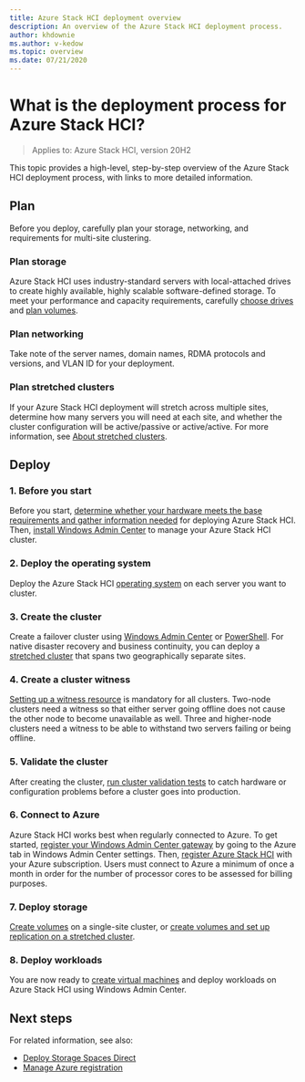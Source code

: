 ```yaml
---
title: Azure Stack HCI deployment overview
description: An overview of the Azure Stack HCI deployment process.
author: khdownie
ms.author: v-kedow
ms.topic: overview
ms.date: 07/21/2020
---
```


# What is the deployment process for Azure Stack HCI?

> Applies to: Azure Stack HCI, version 20H2

This topic provides a high-level, step-by-step overview of the Azure Stack HCI deployment process, with links to more detailed information.

## Plan

Before you deploy, carefully plan your storage, networking, and requirements for multi-site clustering.

### Plan storage

Azure Stack HCI uses industry-standard servers with local-attached drives to create highly available, highly scalable software-defined storage. To meet your performance and capacity requirements, carefully [choose drives](../concepts/choose-drives.md) and [plan volumes](../concepts/plan-volumes.md).

### Plan networking

Take note of the server names, domain names, RDMA protocols and versions, and VLAN ID for your deployment.

### Plan stretched clusters

If your Azure Stack HCI deployment will stretch across multiple sites, determine how many servers you will need at each site, and whether the cluster configuration will be active/passive or active/active. For more information, see [About stretched clusters](../concepts/stretched-clusters.md).

## Deploy

### 1. Before you start

Before you start, [determine whether your hardware meets the base requirements and gather information needed](before-you-start.md) for deploying Azure Stack HCI. Then, [install Windows Admin Center](/windows-server/manage/windows-admin-center/use/get-started) to manage your Azure Stack HCI cluster.

### 2. Deploy the operating system

Deploy the Azure Stack HCI [operating system](operating-system.md) on each server you want to cluster.

### 3. Create the cluster

Create a failover cluster using [Windows Admin Center](create-cluster.md) or [PowerShell](create-cluster-powershell.md). For native disaster recovery and business continuity, you can deploy a [stretched cluster](../concepts/stretched-clusters.md) that spans two geographically separate sites.

### 4. Create a cluster witness

[Setting up a witness resource](witness.md) is mandatory for all clusters. Two-node clusters need a witness so that either server going offline does not cause the other node to become unavailable as well. Three and higher-node clusters need a witness to be able to withstand two servers failing or being offline. 

### 5. Validate the cluster

After creating the cluster, [run cluster validation tests](validate.md) to catch hardware or configuration problems before a cluster goes into production.

### 6. Connect to Azure

Azure Stack HCI works best when regularly connected to Azure. To get started, [register your Windows Admin Center gateway](../manage/register-windows-admin-center.md) by going to the Azure tab in Windows Admin Center settings. Then, [register Azure Stack HCI](register-with-azure.md) with your Azure subscription. Users must connect to Azure a minimum of once a month in order for the number of processor cores to be assessed for billing purposes.

### 7. Deploy storage

[Create volumes](../manage/create-volumes.md) on a single-site cluster, or [create volumes and set up replication on a stretched cluster](../manage/create-stretched-volumes.md).

### 8. Deploy workloads

You are now ready to [create virtual machines](../manage/vm.md) and deploy workloads on Azure Stack HCI using Windows Admin Center.

## Next steps

For related information, see also:

- [Deploy Storage Spaces Direct](/windows-server/storage/storage-spaces/deploy-storage-spaces-direct)
- [Manage Azure registration](../manage/manage-azure-registration.md)
